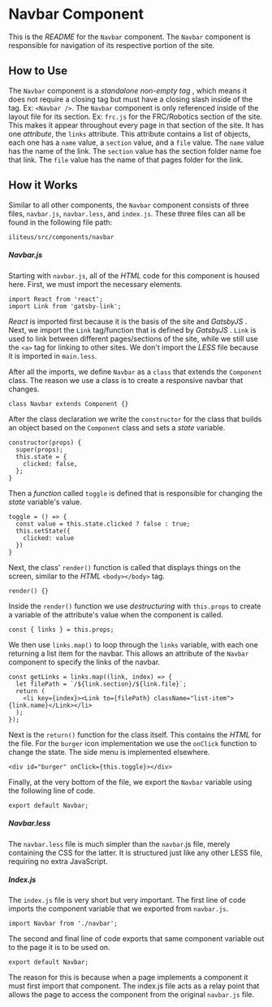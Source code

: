 # Navbar Component
This is the *README* for the `Navbar` component. The `Navbar` component is responsible for navigation of its respective portion of the site.

## How to Use
The `Navbar` component is a *standalone non-empty tag* , which means it does not require a closing tag but must have a closing slash inside of the tag. Ex: `<Navbar />`. The `Navbar` component is only referenced inside of the layout file for its section. Ex: `frc.js` for the FRC/Robotics section of the site. This makes it appear throughout every page in that section of the site. It has one *attribute*, the `links` attribute. This attribute contains a list of objects, each one has a `name` value, a `section` value, and a `file` value. The `name` value has the name of the link. The `section` value has the section folder name foe that link. The `file` value has the name of that pages folder for the link.

## How it Works
Similar to all other components, the `Navbar` component consists of three files, `navbar.js`, `navbar.less`, and `index.js`. These three files can all be found in the following file path:
```
iliteus/src/components/navbar
```

##### Navbar.js
Starting with `navbar.js`, all of the *HTML* code for this component is housed here. First, we must import the necessary elements.
```JS
import React from 'react';
import Link from 'gatsby-link';
```
*React* is imported first because it is the basis of the site and *GatsbyJS* . Next, we import the `Link` tag/function that is defined by *GatsbyJS* . `Link` is used to link between different pages/sections of the site, while we still use the `<a>` tag for linking to other sites. We don't import the *LESS* file because it is imported in `main.less`. 

After all the imports, we define `Navbar` as a `class` that extends the `Component` class. The reason we use a class is to create a responsive navbar that changes.
```JS
class Navbar extends Component {}
```
After the class declaration we write the `constructor` for the class that builds an object based on the `Component` class and sets a *state* variable.
```JS
constructor(props) {
  super(props);
  this.state = {
    clicked: false,
  };
}
``` 
Then a *function* called `toggle` is defined that is responsible for changing the *state* variable's value.
```JS
toggle = () => {
  const value = this.state.clicked ? false : true;
  this.setState({
    clicked: value
  })
}
```
Next, the class' `render()` function is called that displays things on the screen, similar to the *HTML* `<body></body>` tag.
```JS
render() {}
```
Inside the `render()` function we use *destructuring* with `this.props` to create a variable of the attribute's value when the component is called.
```JS
const { links } = this.props;
```
We then use `links.map()` to loop through the `links` variable, with each one returning a list item for the navbar. This allows an attribute of the `Navbar` component to specify the links of the navbar.
```JS
const getLinks = links.map((link, index) => {
  let filePath = `/${link.section}/${link.file}`;
  return (
    <li key={index}><Link to={filePath} className="list-item">{link.name}</Link></li>
  );
});
```
Next is the `return()` function for the class itself. This contains the *HTML* for the file. For the `burger` icon implementation we use the `onClick` function to change the state. The side menu is implemented elsewhere.
```JS
<div id="burger" onClick={this.toggle}></div>
```

Finally, at the very bottom of the file, we export the `Navbar` variable using the following line of code.
```JS
export default Navbar;
```

##### Navbar.less
The `navbar.less` file is much simpler than the `navbar`.js file, merely containing the CSS for the latter. It is structured just like any other LESS file, requiring no extra JavaScript.

##### Index.js
The `index.js` file is very short but very important. The first line of code imports the component variable that we exported from `navbar.js`.
```JS
import Navbar from './navbar';
```
The second and final line of code exports that same component variable out to the page it is to be used on.
```JS
export default Navbar;
```
The reason for this is because when a page implements a component it must first import that component. The index.js file acts as a relay point that allows the page to access the component from the original `navbar.js` file.

